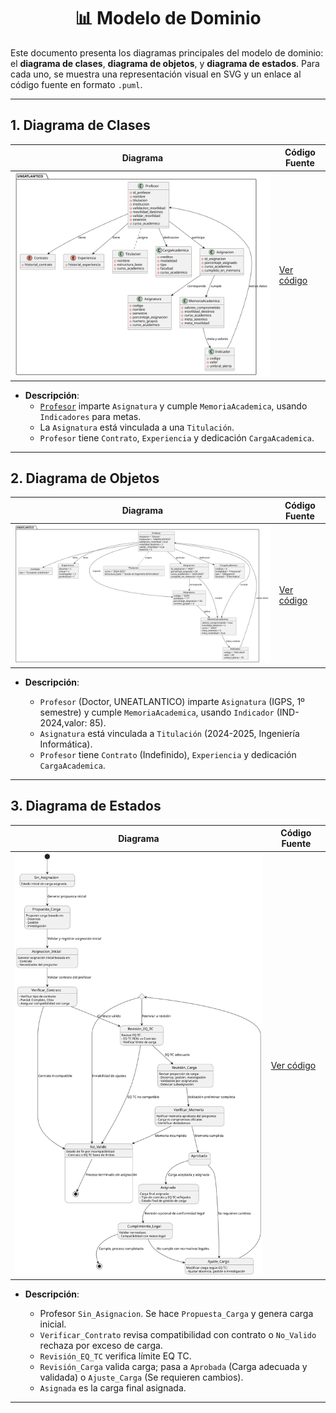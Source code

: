 <div align="center">

# 📊 Modelo de Dominio

</div>

Este documento presenta los diagramas principales del modelo de dominio: el **diagrama de clases**, **diagrama de objetos**, y **diagrama de estados**. Para cada uno, se muestra una representación visual en SVG y un enlace al código fuente en formato `.puml`.

---

## 1. Diagrama de Clases


| **Diagrama** | **Código Fuente** |
|--------------|--------------------|
| ![Diagrama de Clases](/images/modelosUML/MdD/diagramaDeClases.svg) | [Ver código](/modelosUML/MdD/diagramaDeClases.puml) |

- **Descripción**: 
  - [`Profesor`](/documentos/glosario.md#-glosario-de-términos) imparte `Asignatura` y cumple `MemoriaAcademica`, usando `Indicadores` para metas.
  - La `Asignatura` está vinculada a una `Titulación`.
  - `Profesor` tiene `Contrato`, `Experiencia` y dedicación `CargaAcademica`.

---

## 2. Diagrama de Objetos



| **Diagrama** | **Código Fuente** |
|--------------|--------------------|
| ![Diagrama de Objetos](/images/modelosUML/MdD/diagramaDeObjetos.svg) | [Ver código](/modelosUML/MdD/diagramaDeObjetos.puml) |

- **Descripción**:

  - `Profesor` (Doctor, UNEATLANTICO) imparte `Asignatura` (IGPS, 1º semestre) y cumple `MemoriaAcademica`, usando `Indicador` (IND-2024,valor: 85).
  - `Asignatura` está vinculada a `Titulación` (2024-2025, Ingeniería Informática).
  - `Profesor` tiene `Contrato` (Indefinido), `Experiencia` y dedicación `CargaAcademica`.

---

## 3. Diagrama de Estados


| **Diagrama** | **Código Fuente** |
|--------------|--------------------|
| ![Diagrama de Estados](/images/modelosUML/MdD/diagramaDeEstados.svg) | [Ver código](/modelosUML/MdD/diagramaDeEstados.puml) |

- **Descripción**:

  - Profesor `Sin_Asignacion`. Se hace `Propuesta_Carga` y genera carga inicial.
  - `Verificar_Contrato` revisa compatibilidad con contrato o `No_Valido` rechaza por exceso de carga.
  - `Revisión_EQ_TC` verifica límite EQ TC.
  - `Revisión_Carga` valida carga; pasa a `Aprobada` (Carga adecuada y validada) o `Ajuste_Carga` (Se requieren cambios).
  - `Asignada` es la carga final asignada.

--- 
